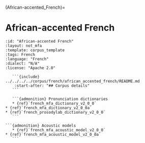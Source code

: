 
(African-accented_French)=
# African-accented French

``````{corpus} African-accented French
:id: "African-accented French"
:layout: not_mfa
:template: corpus_template
:tags: French
:language: "French"
:dialect: "N/A"
:license: "Apache 2.0"

   ```{include} ../../../../corpus/french/african_accented_french/README.md
    :start-after: "## Corpus details"
   ```

   ```{admonition} Pronunciation dictionaries
   * {ref}`french_mfa_dictionary_v2_0_0`
* {ref}`french_mfa_dictionary_v2_0_0a`
* {ref}`french_prosodylab_dictionary_v2_0_0`
   ```

```{admonition} Acoustic models
   * {ref}`french_mfa_acoustic_model_v2_0_0`
* {ref}`french_mfa_acoustic_model_v2_0_0a`
   ```
``````

